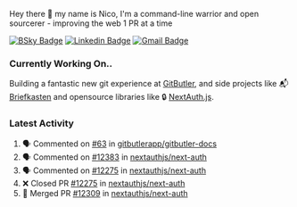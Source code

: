 
Hey there 👋 my name is Nico, I'm a command-line warrior and open sourcerer - improving the web 1 PR at a time

[![BSky Badge](https://img.shields.io/badge/-%20%40ndo.dev%20-%200285FF?style=flat-square&logo=bluesky&color=%23161e27)](https://bsky.app/profile/ndo.dev) [![Linkedin Badge](https://img.shields.io/badge/-ndom91-blue?style=flat-square&logo=Linkedin&logoColor=white&link=https://www.linkedin.com/in/ndom91/)](https://www.linkedin.com/in/ndom91/) [![Gmail Badge](https://img.shields.io/badge/-yo@ndo.dev-c14438?style=flat-square&logo=mail.ru&logoColor=white&link=mailto:yo@ndo.dev)](mailto:yo@ndo.dev)

### Currently Working On..

Building a fantastic new git experience at [GitButler](https://github.com/gitbutlerapp), and side projects like 📬 [Briefkasten](https://briefkastenhq.com) and opensource libraries like 🔒 [NextAuth.js](https://github.com/nextauthjs/next-auth).

<!--START_SECTION_PROFILE_VIEWS:readme-info-->
<!--END_SECTION_PROFILE_VIEWS:readme-info-->

<!--START_SECTION_DAILY_COMMIT:readme-info-->
<!--END_SECTION_DAILY_COMMIT:readme-info-->

<!--START_SECTION_WEEKLY_COMMIT:readme-info-->
<!--END_SECTION_WEEKLY_COMMIT:readme-info-->

### Latest Activity

<!--START_SECTION:activity-->
1. 🗣 Commented on [#63](https://github.com/gitbutlerapp/gitbutler-docs/issues/63#issuecomment-2560613730) in [gitbutlerapp/gitbutler-docs](https://github.com/gitbutlerapp/gitbutler-docs)
2. 🗣 Commented on [#12383](https://github.com/nextauthjs/next-auth/pull/12383#issuecomment-2558320081) in [nextauthjs/next-auth](https://github.com/nextauthjs/next-auth)
3. 🗣 Commented on [#12275](https://github.com/nextauthjs/next-auth/pull/12275#issuecomment-2558308105) in [nextauthjs/next-auth](https://github.com/nextauthjs/next-auth)
4. ❌ Closed PR [#12275](https://github.com/nextauthjs/next-auth/pull/12275) in [nextauthjs/next-auth](https://github.com/nextauthjs/next-auth)
5. 🎉 Merged PR [#12309](https://github.com/nextauthjs/next-auth/pull/12309) in [nextauthjs/next-auth](https://github.com/nextauthjs/next-auth)
<!--END_SECTION:activity-->
